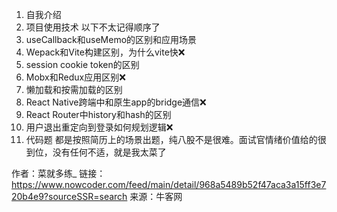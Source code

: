 1. 自我介绍
2. 项目使用技术
以下不太记得顺序了
3. useCallback和useMemo的区别和应用场景
4. Wepack和Vite构建区别，为什么vite快❌
5. session cookie token的区别
6. Mobx和Redux应用区别❌
7. 懒加载和按需加载的区别
8. React Native跨端中和原生app的bridge通信❌
9. React Router中history和hash的区别
10. 用户退出重定向到登录如何规划逻辑❌
11. 代码题
都是按照简历上的场景出题，纯八股不是很难。面试官情绪价值给的很到位，没有任何不适，就是我太菜了

作者：菜就多练_
链接：https://www.nowcoder.com/feed/main/detail/968a5489b52f47aca3a15ff3e720b4e9?sourceSSR=search
来源：牛客网